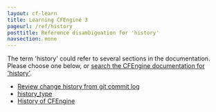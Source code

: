 ```yaml
---
layout: cf-learn
title: Learning CFEngine 3
pageurl: /ref/history
posttitle: Reference disambiguation for 'history'
navsection: none
---
```


The term 'history' could refer to several sections in the documentation. Please choose one below, or
[search the CFEngine documentation for 'history'](http://cfengine.com/docs/3.5/search.html?q=history).

- [Review change history from git commit log](http://cfengine.com/docs/3.5/manuals-design-center-integrating-mission-portal-with-git.html#review-change-history-from-git-commit-log)
- [history_type](http://cfengine.com/docs/3.5/reference-promise-types-measurements.html#history_type)
- [History of CFEngine](http://cfengine.com/docs/3.5/index.html#history-of-cfengine)
